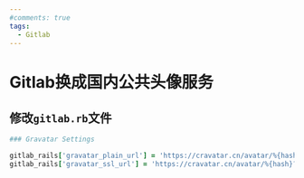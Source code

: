 ```yaml
---
#comments: true
tags:
  - Gitlab
---
```


# Gitlab换成国内公共头像服务

## 修改`gitlab.rb`文件

```rb linenums="1" hl_lines="3 4"
### Gravatar Settings

gitlab_rails['gravatar_plain_url'] = 'https://cravatar.cn/avatar/%{hash}?s=%{size}&d=identicon'
gitlab_rails['gravatar_ssl_url'] = 'https://cravatar.cn/avatar/%{hash}?s=%{size}&d=identicon'
```